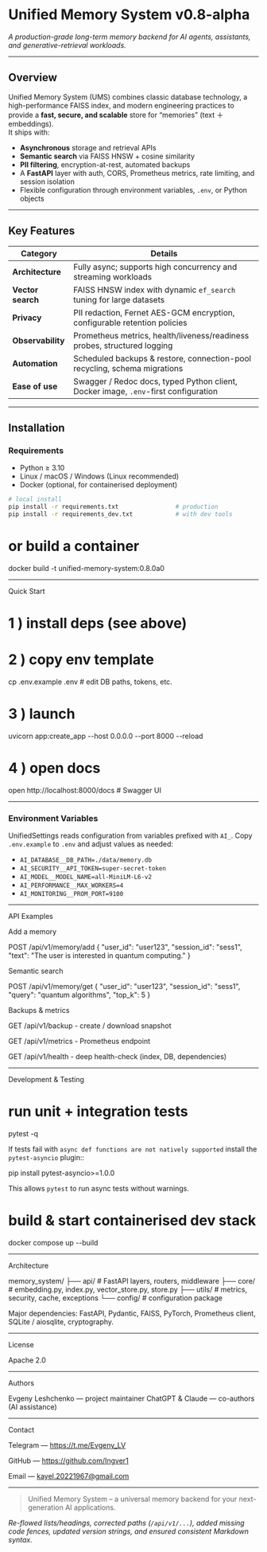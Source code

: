 # Unified Memory System v0.8-alpha

_A production-grade long-term memory backend for AI agents, assistants, and generative-retrieval workloads._

---

## Overview

Unified Memory System (UMS) combines classic database technology, a high-performance FAISS index, and modern engineering practices to provide a **fast, secure, and scalable** store for “memories” (text ＋ embeddings).  
It ships with:

* **Asynchronous** storage and retrieval APIs  
* **Semantic search** via FAISS HNSW + cosine similarity  
* **PII filtering**, encryption-at-rest, automated backups  
* A **FastAPI** layer with auth, CORS, Prometheus metrics, rate limiting, and session isolation  
* Flexible configuration through environment variables, `.env`, or Python objects

---

## Key Features

| Category            | Details                                                                                 |
| ------------------- | --------------------------------------------------------------------------------------- |
| **Architecture**    | Fully async; supports high concurrency and streaming workloads                          |
| **Vector search**   | FAISS HNSW index with dynamic `ef_search` tuning for large datasets                     |
| **Privacy**         | PII redaction, Fernet AES-GCM encryption, configurable retention policies               |
| **Observability**   | Prometheus metrics, health/liveness/readiness probes, structured logging                |
| **Automation**      | Scheduled backups & restore, connection-pool recycling, schema migrations              |
| **Ease of use**     | Swagger / Redoc docs, typed Python client, Docker image, `.env`-first configuration    |

---

## Installation

### Requirements

* Python ≥ 3.10  
* Linux / macOS / Windows (Linux recommended)  
* Docker (optional, for containerised deployment)

```bash
# local install
pip install -r requirements.txt                # production
pip install -r requirements_dev.txt            # with dev tools
```
# or build a container
docker build -t unified-memory-system:0.8.0a0

---

Quick Start

# 1 ) install deps (see above)

# 2 ) copy env template
cp .env.example .env          # edit DB paths, tokens, etc.

# 3 ) launch
uvicorn app:create_app --host 0.0.0.0 --port 8000 --reload

# 4 ) open docs
open http://localhost:8000/docs    # Swagger UI

---

### Environment Variables

UnifiedSettings reads configuration from variables prefixed with `AI_`. Copy
`.env.example` to `.env` and adjust values as needed:

- `AI_DATABASE__DB_PATH=./data/memory.db`
- `AI_SECURITY__API_TOKEN=super-secret-token`
- `AI_MODEL__MODEL_NAME=all-MiniLM-L6-v2`
- `AI_PERFORMANCE__MAX_WORKERS=4`
- `AI_MONITORING__PROM_PORT=9100`
---

API Examples

Add a memory

POST /api/v1/memory/add
{
  "user_id": "user123",
  "session_id": "sess1",
  "text": "The user is interested in quantum computing."
}

Semantic search

POST /api/v1/memory/get
{
  "user_id": "user123",
  "session_id": "sess1",
  "query": "quantum algorithms",
  "top_k": 5
}

Backups & metrics

GET /api/v1/backup - create / download snapshot

GET /api/v1/metrics - Prometheus endpoint

GET /api/v1/health  - deep health-check (index, DB, dependencies)



---

Development & Testing

# run unit + integration tests
pytest -q

If tests fail with ``async def functions are not natively supported`` install
the ``pytest-asyncio`` plugin::

   pip install pytest-asyncio>=1.0.0

This allows ``pytest`` to run async tests without warnings.

# build & start containerised dev stack
docker compose up --build


---

Architecture

   memory_system/
       ├── api/            # FastAPI layers, routers, middleware
       ├── core/           # embedding.py, index.py, vector_store.py, store.py
       ├── utils/          # metrics, security, cache, exceptions
       └── config/         # configuration package

Major dependencies: FastAPI, Pydantic, FAISS, PyTorch, Prometheus client, SQLite / aiosqlite, cryptography.


---

License

Apache 2.0


---

Authors

Evgeny Leshchenko — project maintainer
ChatGPT & Claude — co-authors (AI assistance)


---

Contact

Telegram — https://t.me/Evgeny_LV

GitHub   — https://github.com/Ingver1

Email    — kayel.20221967@gmail.com


---

> Unified Memory System – a universal memory backend for your next-generation AI applications.



*Re-flowed lists/headings, corrected paths (`/api/v1/...`), added missing code fences, updated version strings, and ensured consistent Markdown syntax.*

